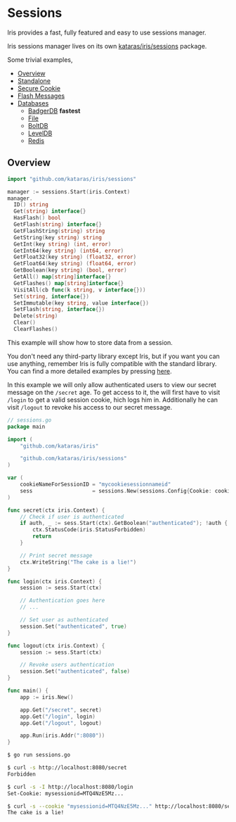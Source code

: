 # Sessions

Iris provides a fast, fully featured and easy to use sessions manager.

Iris sessions manager lives on its own [kataras/iris/sessions](https://github.com/kataras/iris/tree/master/sessions) package.

Some trivial examples,

- [Overview](https://github.com/kataras/iris/blob/master/_examples/sessions/overview/main.go)
- [Standalone](https://github.com/kataras/iris/blob/master/_examples/sessions/standalone/main.go)
- [Secure Cookie](https://github.com/kataras/iris/blob/master/_examples/sessions/securecookie/main.go)
- [Flash Messages](https://github.com/kataras/iris/blob/master/_examples/sessions/flash-messages/main.go)
- [Databases](https://github.com/kataras/iris/tree/master/_examples/sessions/database)
    * [BadgerDB](https://github.com/kataras/iris/blob/master/_examples/sessions/database/badger/main.go) **fastest**
    * [File](https://github.com/kataras/iris/blob/master/_examples/sessions/database/file/main.go)
    * [BoltDB](https://github.com/kataras/iris/blob/master/_examples/sessions/database/boltdb/main.go)
    * [LevelDB](https://github.com/kataras/iris/blob/master/_examples/sessions/database/leveldb/main.go)
    * [Redis](https://github.com/kataras/iris/blob/master/_examples/sessions/database/redis/main.go)

## Overview

```go
import "github.com/kataras/iris/sessions"

manager := sessions.Start(iris.Context)
manager.
  ID() string
  Get(string) interface{}
  HasFlash() bool
  GetFlash(string) interface{}
  GetFlashString(string) string
  GetString(key string) string
  GetInt(key string) (int, error)
  GetInt64(key string) (int64, error)
  GetFloat32(key string) (float32, error)
  GetFloat64(key string) (float64, error)
  GetBoolean(key string) (bool, error)
  GetAll() map[string]interface{}
  GetFlashes() map[string]interface{}
  VisitAll(cb func(k string, v interface{}))
  Set(string, interface{})
  SetImmutable(key string, value interface{})
  SetFlash(string, interface{})
  Delete(string)
  Clear()
  ClearFlashes()
```

This example will show how to store data from a session.

You don't need any third-party library except Iris, but if you want you can use anything, remember Iris is fully compatible with the standard library. You can find a more detailed examples by pressing [here](https://github.com/kataras/iris/tree/master/_examples/sessions).

In this example we will only allow authenticated users to view our secret message on the `/secret` age. To get access to it, the will first have to visit `/login` to get a valid session cookie, hich logs him in. Additionally he can visit `/logout` to revoke his access to our secret message.

```go
// sessions.go
package main

import (
    "github.com/kataras/iris"

    "github.com/kataras/iris/sessions"
)

var (
    cookieNameForSessionID = "mycookiesessionnameid"
    sess                   = sessions.New(sessions.Config{Cookie: cookieNameForSessionID})
)

func secret(ctx iris.Context) {
    // Check if user is authenticated
    if auth, _ := sess.Start(ctx).GetBoolean("authenticated"); !auth {
        ctx.StatusCode(iris.StatusForbidden)
        return
    }

    // Print secret message
    ctx.WriteString("The cake is a lie!")
}

func login(ctx iris.Context) {
    session := sess.Start(ctx)

    // Authentication goes here
    // ...

    // Set user as authenticated
    session.Set("authenticated", true)
}

func logout(ctx iris.Context) {
    session := sess.Start(ctx)

    // Revoke users authentication
    session.Set("authenticated", false)
}

func main() {
    app := iris.New()

    app.Get("/secret", secret)
    app.Get("/login", login)
    app.Get("/logout", logout)

    app.Run(iris.Addr(":8080"))
}

```

```bash
$ go run sessions.go

$ curl -s http://localhost:8080/secret
Forbidden

$ curl -s -I http://localhost:8080/login
Set-Cookie: mysessionid=MTQ4NzE5Mz...

$ curl -s --cookie "mysessionid=MTQ4NzE5Mz..." http://localhost:8080/secret
The cake is a lie!
```